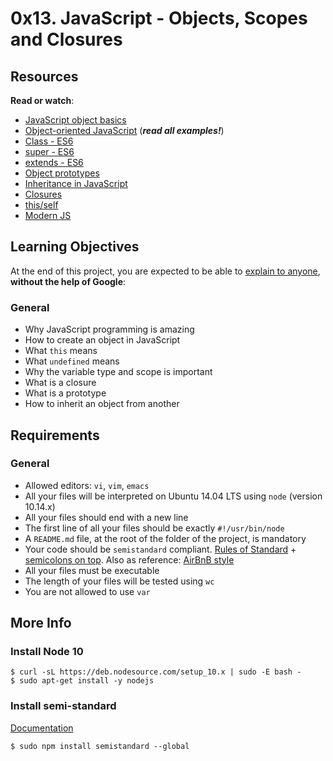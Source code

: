 # 0x13. JavaScript - Objects, Scopes and Closures

## Resources

**Read or watch**:

-   [JavaScript object basics](https://intranet.hbtn.io/rltoken/OJ4pU6uHwfCrAclbZsk_Hg "JavaScript object basics")
-   [Object-oriented JavaScript](https://intranet.hbtn.io/rltoken/Uqv-UMsBUpHWQZXBf5fn0g "Object-oriented JavaScript")  (_**read all examples!**_)
-   [Class - ES6](https://intranet.hbtn.io/rltoken/zMWxOmGWEsOCldCKeDswCA "Class - ES6")
-   [super - ES6](https://intranet.hbtn.io/rltoken/DTMKogwFYEgUnpLrNvTcfQ "super - ES6")
-   [extends - ES6](https://intranet.hbtn.io/rltoken/fh2JHfNNa-HLnmfSdOo9TA "extends - ES6")
-   [Object prototypes](https://intranet.hbtn.io/rltoken/lrlwnQMM82RimJJcfLao5w "Object prototypes")
-   [Inheritance in JavaScript](https://intranet.hbtn.io/rltoken/LDpXxzBrdmmXAHoNrWwLxg "Inheritance in JavaScript")
-   [Closures](https://intranet.hbtn.io/rltoken/qDa7F8060Jlhe3DZZitY4A "Closures")
-   [this/self](https://intranet.hbtn.io/rltoken/ockP7FQKKmTRvfeAHw-XSw "this/self")
-   [Modern JS](https://intranet.hbtn.io/rltoken/22mdHf9KeFhRQrLP-e1hPw "Modern JS")

## Learning Objectives

At the end of this project, you are expected to be able to  [explain to anyone](https://intranet.hbtn.io/rltoken/JeG-kC426HCi3zYomikQvw "explain to anyone"),  **without the help of Google**:

### General

-   Why JavaScript programming is amazing
-   How to create an object in JavaScript
-   What  `this`  means
-   What  `undefined`  means
-   Why the variable type and scope is important
-   What is a closure
-   What is a prototype
-   How to inherit an object from another

## Requirements

### General

-   Allowed editors:  `vi`,  `vim`,  `emacs`
-   All your files will be interpreted on Ubuntu 14.04 LTS using  `node`  (version 10.14.x)
-   All your files should end with a new line
-   The first line of all your files should be exactly  `#!/usr/bin/node`
-   A  `README.md`  file, at the root of the folder of the project, is mandatory
-   Your code should be  `semistandard`  compliant.  [Rules of Standard](https://intranet.hbtn.io/rltoken/LzTXpt_3kwzaaEQFTvq2UQ "Rules of Standard")  +  [semicolons on top](https://intranet.hbtn.io/rltoken/_6jQeRtew2qeam8OzERXPw "semicolons on top"). Also as reference:  [AirBnB style](https://intranet.hbtn.io/rltoken/D8wEPwvtilCjNqotmoSruw "AirBnB style")
-   All your files must be executable
-   The length of your files will be tested using  `wc`
-   You are not allowed to use  `var`

## More Info

### Install Node 10

```
$ curl -sL https://deb.nodesource.com/setup_10.x | sudo -E bash -
$ sudo apt-get install -y nodejs

```

### Install semi-standard

[Documentation](https://intranet.hbtn.io/rltoken/_6jQeRtew2qeam8OzERXPw "Documentation")

```
$ sudo npm install semistandard --global
